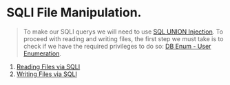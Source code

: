 # SQLI File Manipulation.
> To make our SQLI querys we will need to use [SQL UNION Injection](https://github.com/alejandro-pentest/Hacking-Web/blob/main/SQL%20Injection/SQLI%20Database%20Enumeration/1-%20SQLI%20UNION%20Injection.md).
> To proceed with reading and writing files, the first step we must take is to check if we have the required privileges to do so: [DB Enum - User Enumeration](https://github.com/alejandro-pentest/Hacking-Web/blob/main/SQL%20Injection/SQLI%20Database%20Enumeration/3-%20SQLI%20User%20Enumeration.%20INFORMATION_SCHEMA.user.md).

1. [Reading Files via SQLI](https://github.com/alejandro-pentest/Hacking-Web/blob/main/SQL%20Injection/SQLI%20File%20Manipulation/Reading%20Files.md)
2. [Writing Files via SQLI](https://github.com/alejandro-pentest/Hacking-Web/blob/main/SQL%20Injection/SQLI%20File%20Manipulation/Writing%20Files.md)
